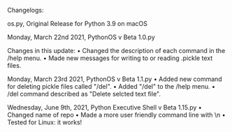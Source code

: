 Changelogs:

os.py, Original Release for Python 3.9 on macOS

Monday, March 22nd 2021, PythonOS v Beta 1.0.py

  Changes in this update:
  • Changed the description of each command in the /help menu.
  • Made new messages for writing to or reading .pickle text files.
  
Monday, March 23rd 2021, PythonOS v Beta 1.1.py
  • Added new command for deleting pickle files called "/del".
  • Added "/del" to the /help menu.
  • /del command described as "Delete selcted text file".

Wednesday, June 9th, 2021, Python Executive Shell v Beta 1.15.py
  • Changed name of repo
  • Made a more user friendly command line with \n
  • Tested for Linux: it works!
